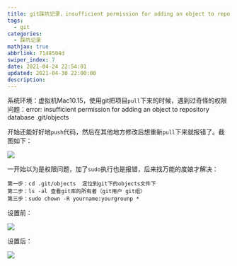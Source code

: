```yaml
---
title: git踩坑记录，insufficient permission for adding an object to repository
tags:
  - git
categories:
  - 踩坑记录
mathjax: true
abbrlink: 7148504d
swiper_index: 7
date: 2021-04-24 22:54:01
updated: 2021-04-30 22:00:00
description:
---
```


系统环境：虚拟机Mac10.15，使用git把项目`pull`下来的时候，遇到过奇怪的权限问题：error: insufficient permission for adding an object to repository database .git/objects

开始还能好好地`push`代码，然后在其他地方修改后想重新`pull`下来就报错了。截图如下：

![](https://baozi-blog.oss-cn-shenzhen.aliyuncs.com/images/20210424203117.png)

一开始以为是权限问题，加了`sudo`执行也是报错，后来找万能的度娘才解决：

```
第一步：cd .git/objects  定位到git下的objects文件下
第二步：ls -al 查看git库的所有者（git用户 git组）
第三步：sudo chown -R yourname:yourgrounp *
```

设置前：

![](https://baozi-blog.oss-cn-shenzhen.aliyuncs.com/images/20210424203929.png)

设置后：

![](https://baozi-blog.oss-cn-shenzhen.aliyuncs.com/images/20210424204438.png)


